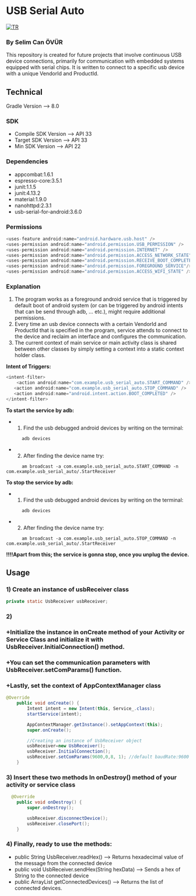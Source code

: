 # USB Serial Auto

[![TR](https://github.com/selimsii/Usb-Serial-Auto/blob/master/svg/tr.svg)](README_TR.md)

### By Selim Can ÖVÜR

This repository is created for future projects that involve continuous USB device connections, primarily for communication with embedded systems equipped with serial chips. It is written to connect to a specific usb device with a unique VendorId and ProductId.

## Technical
Gradle Version --> 8.0
### SDK
+ Compile SDK Version --> API 33
+ Target SDK Version --> API 33
+ Min SDK Version --> API 22

### Dependencies
+ appcombat:1.6.1
+ espresso-core:3.5.1
+ junit:1.1.5
+ junit:4.13.2
+ material:1.9.0
+ nanohttpd:2.3.1
+ usb-serial-for-android:3.6.0

### Permissions
```Java
<uses-feature android:name="android.hardware.usb.host" />
<uses-permission android:name="android.permission.USB_PERMISSION" />
<uses-permission android:name="android.permission.INTERNET" />
<uses-permission android:name="android.permission.ACCESS_NETWORK_STATE" />
<uses-permission android:name="android.permission.RECEIVE_BOOT_COMPLETED" />
<uses-permission android:name="android.permission.FOREGROUND_SERVICE"/>
<uses-permission android:name="android.permission.ACCESS_WIFI_STATE" />
```

### Explanation

1) The program works as a foreground android service that is triggered by default boot of android system (or can be triggered by android intents that can be send through adb, ... etc.), might require additional permissions.
2) Every time an usb device connects with a certain VendorId and ProductId that is specified in the program, service attends to connect to the device and reclaim an interface and configures the communication.
3) The current context of main service or main activity class is shared between other classes by simply setting a context into a static context holder class.

**Intent of Triggers:**
```Java
<intent-filter>
    <action android:name="com.example.usb_serial_auto.START_COMMAND" />
   <action android:name="com.example.usb_serial_auto.STOP_COMMAND" />
   <action android:name="android.intent.action.BOOT_COMPLETED" />
</intent-filter>
```
**To start the service by adb:**
  - 1) Find the usb debugged android devices by writing on the terminal:
```
      adb devices
```
  - 2) After finding the device name try:
```
      am broadcast -a com.example.usb_serial_auto.START_COMMAND -n com.example.usb_serial_auto/.StartReceiver
```

**To stop the service by adb:**
 - 1) Find the usb debugged android devices by writing on the terminal:
```
      adb devices
```
  - 2) After finding the device name try:
```
      am broadcast -a com.example.usb_serial_auto.STOP_COMMAND -n com.example.usb_serial_auto/.StartReceiver
```
**!!!!Apart from this; the service is gonna stop, once you unplug the device.**
  
## Usage

### 1) Create an instance of usbReceiver class
```Java
private static UsbReceiver usbReceiver;
```

### 2) 
### +Initialize the instance in onCreate method of your Activity or Service Class and initialize it with UsbReceiver.InitialConnection() method. 
### +You can set the communication parameters with UsbReceiver.setComParams() function. 
### +Lastly, set the context of AppContextManager class

```Java
@Override
    public void onCreate() {
        Intent intent = new Intent(this, Service_.class);
        startService(intent);

        AppContextManager.getInstance().setAppContext(this);
        super.onCreate();

        //Creating an instance of UsbReceiver object
        usbReceiver=new UsbReceiver();
        usbReceiver.InitialConnection();
        usbReceiver.setComParams(9600,0,8, 1); //default baudRate:9600 parityBit:None, dataBits:8 bits, stopBit:1
    }
```
### 3) Insert these two methods In onDestroy() method of your activity or service class
```Java
  @Override
    public void onDestroy() {
        super.onDestroy();

        usbReceiver.disconnectDevice();
        usbReceiver.closePort();
    }
```
### 4) Finally, ready to use the methods:
+ public String UsbReceiver.readHex() --> Returns hexadecimal value of the message from the connected device
+ public void UsbReceiver.sendHex(String hexData) --> Sends a hex of String to the connected device
+ public  ArrayList<UsbDevice> getConnectedDevices() --> Returns the list of connected devices.
